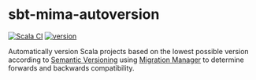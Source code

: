 # sbt-mima-autoversion

[![Scala CI](https://github.com/jrouly/sbt-mima-autoversion/workflows/Scala%20CI/badge.svg?branch=main)](https://github.com/jrouly/sbt-mima-autoversion/actions?query=workflow%3A%22Scala+CI%22)
[![version](https://img.shields.io/badge/version-0.0.0-blue)](https://github.com/jrouly/sbt-mima-autoversion/releases)

Automatically version Scala projects based on the lowest possible version according to [Semantic Versioning](https://semver.org/) using [Migration Manager](https://github.com/lightbend/mima) to determine forwards and backwards compatibility.
